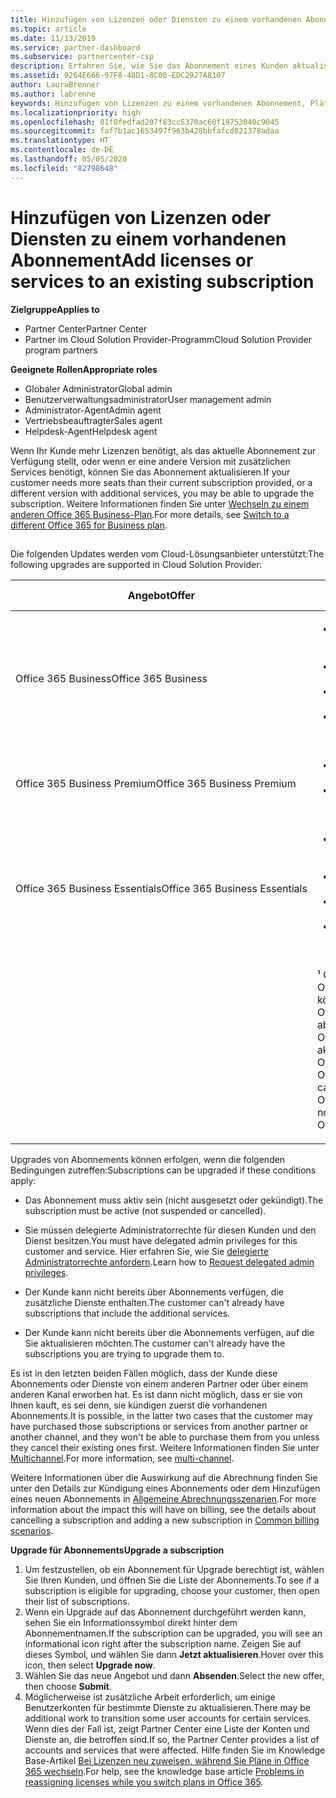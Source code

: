 ```yaml
---
title: Hinzufügen von Lizenzen oder Diensten zu einem vorhandenen Abonnement | Partner Center
ms.topic: article
ms.date: 11/13/2019
ms.service: partner-dashboard
ms.subservice: partnercenter-csp
description: Erfahren Sie, wie Sie das Abonnement eines Kunden aktualisieren oder ändern, indem Sie beispielsweise weitere Lizenzen oder Arbeitsplätze hinzufügen oder zu einer anderen Version mit anderen Diensten wechseln.
ms.assetid: 9264E666-97F8-48D1-8C00-EDC2927A8107
author: LauraBrenner
ms.author: labrenne
keywords: Hinzufügen von Lizenzen zu einem vorhandenen Abonnement, Plätze zu einem vorhandenen Abonnement hinzufügen, Abonnement andern, Ändern eines Abonnements, Weitere Lizenzen für einen Kunden erwerben
ms.localizationpriority: high
ms.openlocfilehash: 01f0fedfad207f83cc5370ac60f19753040c9045
ms.sourcegitcommit: faf7b1ac1653497f963b428bbfafcd821378adaa
ms.translationtype: HT
ms.contentlocale: de-DE
ms.lasthandoff: 05/05/2020
ms.locfileid: "82798648"
---
```

# <a name="add-licenses-or-services-to-an-existing-subscription"></a><span data-ttu-id="7a114-104">Hinzufügen von Lizenzen oder Diensten zu einem vorhandenen Abonnement</span><span class="sxs-lookup"><span data-stu-id="7a114-104">Add licenses or services to an existing subscription</span></span>

<span data-ttu-id="7a114-105">**Zielgruppe**</span><span class="sxs-lookup"><span data-stu-id="7a114-105">**Applies to**</span></span>

- <span data-ttu-id="7a114-106">Partner Center</span><span class="sxs-lookup"><span data-stu-id="7a114-106">Partner Center</span></span>
- <span data-ttu-id="7a114-107">Partner im Cloud Solution Provider-Programm</span><span class="sxs-lookup"><span data-stu-id="7a114-107">Cloud Solution Provider program partners</span></span>

<span data-ttu-id="7a114-108">**Geeignete Rollen**</span><span class="sxs-lookup"><span data-stu-id="7a114-108">**Appropriate roles**</span></span>

- <span data-ttu-id="7a114-109">Globaler Administrator</span><span class="sxs-lookup"><span data-stu-id="7a114-109">Global admin</span></span>
- <span data-ttu-id="7a114-110">Benutzerverwaltungsadministrator</span><span class="sxs-lookup"><span data-stu-id="7a114-110">User management admin</span></span>
- <span data-ttu-id="7a114-111">Administrator-Agent</span><span class="sxs-lookup"><span data-stu-id="7a114-111">Admin agent</span></span>
- <span data-ttu-id="7a114-112">Vertriebsbeauftragter</span><span class="sxs-lookup"><span data-stu-id="7a114-112">Sales agent</span></span>
- <span data-ttu-id="7a114-113">Helpdesk-Agent</span><span class="sxs-lookup"><span data-stu-id="7a114-113">Helpdesk agent</span></span>

<span data-ttu-id="7a114-114">Wenn Ihr Kunde mehr Lizenzen benötigt, als das aktuelle Abonnement zur Verfügung stellt, oder wenn er eine andere Version mit zusätzlichen Services benötigt, können Sie das Abonnement aktualisieren.</span><span class="sxs-lookup"><span data-stu-id="7a114-114">If your customer needs more seats than their current subscription provided, or a different version with additional services, you may be able to upgrade the subscription.</span></span> <span data-ttu-id="7a114-115">Weitere Informationen finden Sie unter [Wechseln zu einem anderen Office 365 Business-Plan](https://go.microsoft.com/fwlink/p/?LinkId=723577).</span><span class="sxs-lookup"><span data-stu-id="7a114-115">For more details, see [Switch to a different Office 365 for Business plan](https://go.microsoft.com/fwlink/p/?LinkId=723577).</span></span>

## <a href="" id="upgradesubscription"></a>


<span data-ttu-id="7a114-116">Die folgenden Updates werden vom Cloud-Lösungsanbieter unterstützt:</span><span class="sxs-lookup"><span data-stu-id="7a114-116">The following upgrades are supported in Cloud Solution Provider:</span></span>

<table>
<colgroup>
<col width="50%" />
<col width="50%" />
</colgroup>
<thead>
<tr class="header">
<th><span data-ttu-id="7a114-117">Angebot</span><span class="sxs-lookup"><span data-stu-id="7a114-117">Offer</span></span></th>
<th><span data-ttu-id="7a114-118">Mögliche Upgrades</span><span class="sxs-lookup"><span data-stu-id="7a114-118">Possible upgrades</span></span></th>
</tr>
</thead>
<tbody>
<tr class="odd">
<td><span data-ttu-id="7a114-119">Office 365 Business</span><span class="sxs-lookup"><span data-stu-id="7a114-119">Office 365 Business</span></span></td>
<td><ul>
<li><span data-ttu-id="7a114-120">Office 365 Business Premium¹</span><span class="sxs-lookup"><span data-stu-id="7a114-120">Office 365 Business Premium¹</span></span></li>
<li><span data-ttu-id="7a114-121">Office 365 ProPlus</span><span class="sxs-lookup"><span data-stu-id="7a114-121">Office 365 ProPlus</span></span></li>
<li><span data-ttu-id="7a114-122">Office 365 Enterprise E3</span><span class="sxs-lookup"><span data-stu-id="7a114-122">Office 365 Enterprise E3</span></span></li>
<li><span data-ttu-id="7a114-123">Office 365 Enterprise E5</span><span class="sxs-lookup"><span data-stu-id="7a114-123">Office 365 Enterprise E5</span></span></li>
</ul></td>
</tr>
<tr class="even">
<td><span data-ttu-id="7a114-124">Office 365 Business Premium</span><span class="sxs-lookup"><span data-stu-id="7a114-124">Office 365 Business Premium</span></span></td>
<td><ul>
<li><span data-ttu-id="7a114-125">Office 365 Enterprise E3</span><span class="sxs-lookup"><span data-stu-id="7a114-125">Office 365 Enterprise E3</span></span></li>
<li><span data-ttu-id="7a114-126">Office 365 Enterprise E5</span><span class="sxs-lookup"><span data-stu-id="7a114-126">Office 365 Enterprise E5</span></span></li>
</ul></td>
</tr>
<tr class="odd">
<td><span data-ttu-id="7a114-127">Office 365 Business Essentials</span><span class="sxs-lookup"><span data-stu-id="7a114-127">Office 365 Business Essentials</span></span></td>
<td><ul>
<li><span data-ttu-id="7a114-128">Office 365 Business Premium¹</span><span class="sxs-lookup"><span data-stu-id="7a114-128">Office 365 Business Premium¹</span></span></li>
<li><span data-ttu-id="7a114-129">Office 365 Enterprise E1</span><span class="sxs-lookup"><span data-stu-id="7a114-129">Office 365 Enterprise E1</span></span></li>
<li><span data-ttu-id="7a114-130">Office 365 Enterprise E3</span><span class="sxs-lookup"><span data-stu-id="7a114-130">Office 365 Enterprise E3</span></span></li>
<li><span data-ttu-id="7a114-131">Office 365 Enterprise E5</span><span class="sxs-lookup"><span data-stu-id="7a114-131">Office 365 Enterprise E5</span></span></li>
</ul></td>
</tr>
<tr class="even">
<td></td>
<td><p><span data-ttu-id="7a114-132">¹ Office 365 Business India und Office 365 Business Essentials India können auf Office 365 Business Premium India, aber nicht auf Office 365 Business Premium aktualisiert werden.</span><span class="sxs-lookup"><span data-stu-id="7a114-132">¹ Office 365 Business India and Office 365 Business Essentials India can be upgraded to Office 365 Business Premium India, not to Office 365 Business Premium.</span></span></p></td>
</tr>
</tbody>
</table>

<span data-ttu-id="7a114-133">Upgrades von Abonnements können erfolgen, wenn die folgenden Bedingungen zutreffen:</span><span class="sxs-lookup"><span data-stu-id="7a114-133">Subscriptions can be upgraded if these conditions apply:</span></span>

-   <span data-ttu-id="7a114-134">Das Abonnement muss aktiv sein (nicht ausgesetzt oder gekündigt).</span><span class="sxs-lookup"><span data-stu-id="7a114-134">The subscription must be active (not suspended or cancelled).</span></span>

-   <span data-ttu-id="7a114-135">Sie müssen delegierte Administratorrechte für diesen Kunden und den Dienst besitzen.</span><span class="sxs-lookup"><span data-stu-id="7a114-135">You must have delegated admin privileges for this customer and service.</span></span> <span data-ttu-id="7a114-136">Hier erfahren Sie, wie Sie [delegierte Administratorrechte anfordern](request-a-relationship-with-a-customer.md).</span><span class="sxs-lookup"><span data-stu-id="7a114-136">Learn how to [Request delegated admin privileges](request-a-relationship-with-a-customer.md).</span></span>

-   <span data-ttu-id="7a114-137">Der Kunde kann nicht bereits über Abonnements verfügen, die zusätzliche Dienste enthalten.</span><span class="sxs-lookup"><span data-stu-id="7a114-137">The customer can't already have subscriptions that include the additional services.</span></span>

-   <span data-ttu-id="7a114-138">Der Kunde kann nicht bereits über die Abonnements verfügen, auf die Sie aktualisieren möchten.</span><span class="sxs-lookup"><span data-stu-id="7a114-138">The customer can't already have the subscriptions you are trying to upgrade them to.</span></span>

<span data-ttu-id="7a114-139">Es ist in den letzten beiden Fällen möglich, dass der Kunde diese Abonnements oder Dienste von einem anderen Partner oder über einem anderen Kanal erworben hat. Es ist dann nicht möglich, dass er sie von Ihnen kauft, es sei denn, sie kündigen zuerst die vorhandenen Abonnements.</span><span class="sxs-lookup"><span data-stu-id="7a114-139">It is possible, in the latter two cases that the customer may have purchased those subscriptions or services from another partner or another channel, and they won't be able to purchase them from you unless they cancel their existing ones first.</span></span> <span data-ttu-id="7a114-140">Weitere Informationen finden Sie unter [Multichannel](multichannel.md).</span><span class="sxs-lookup"><span data-stu-id="7a114-140">For more information, see [multi-channel](multichannel.md).</span></span>

<span data-ttu-id="7a114-141">Weitere Informationen über die Auswirkung auf die Abrechnung finden Sie unter den Details zur Kündigung eines Abonnements oder dem Hinzufügen eines neuen Abonnements in [Allgemeine Abrechnungsszenarien](common-billing-scenarios.md).</span><span class="sxs-lookup"><span data-stu-id="7a114-141">For more information about the impact this will have on billing, see the details about cancelling a subscription and adding a new subscription in [Common billing scenarios](common-billing-scenarios.md).</span></span>

<span data-ttu-id="7a114-142">**Upgrade für Abonnements**</span><span class="sxs-lookup"><span data-stu-id="7a114-142">**Upgrade a subscription**</span></span>

1.  <span data-ttu-id="7a114-143">Um festzustellen, ob ein Abonnement für Upgrade berechtigt ist, wählen Sie Ihren Kunden, und öffnen Sie die Liste der Abonnements.</span><span class="sxs-lookup"><span data-stu-id="7a114-143">To see if a subscription is eligible for upgrading, choose your customer, then open their list of subscriptions.</span></span>
2.  <span data-ttu-id="7a114-144">Wenn ein Upgrade auf das Abonnement durchgeführt werden kann, sehen Sie ein Informationssymbol direkt hinter dem Abonnementnamen.</span><span class="sxs-lookup"><span data-stu-id="7a114-144">If the subscription can be upgraded, you will see an informational icon right after the subscription name.</span></span> <span data-ttu-id="7a114-145">Zeigen Sie auf dieses Symbol, und wählen Sie dann **Jetzt aktualisieren**.</span><span class="sxs-lookup"><span data-stu-id="7a114-145">Hover over this icon, then select **Upgrade now**.</span></span>
3.  <span data-ttu-id="7a114-146">Wählen Sie das neue Angebot und dann **Absenden**.</span><span class="sxs-lookup"><span data-stu-id="7a114-146">Select the new offer, then choose **Submit**.</span></span>
4.  <span data-ttu-id="7a114-147">Möglicherweise ist zusätzliche Arbeit erforderlich, um einige Benutzerkonten für bestimmte Dienste zu aktualisieren.</span><span class="sxs-lookup"><span data-stu-id="7a114-147">There may be additional work to transition some user accounts for certain services.</span></span> <span data-ttu-id="7a114-148">Wenn dies der Fall ist, zeigt Partner Center eine Liste der Konten und Dienste an, die betroffen sind.</span><span class="sxs-lookup"><span data-stu-id="7a114-148">If so, the Partner Center provides a list of accounts and services that were affected.</span></span> <span data-ttu-id="7a114-149">Hilfe finden Sie im Knowledge Base-Artikel [Bei Lizenzen neu zuweisen, während Sie Pläne in Office 365 wechseln](https://go.microsoft.com/fwlink/p/?LinkId=723576).</span><span class="sxs-lookup"><span data-stu-id="7a114-149">For help, see the knowledge base article [Problems in reassigning licenses while you switch plans in Office 365](https://go.microsoft.com/fwlink/p/?LinkId=723576).</span></span>

 

 



